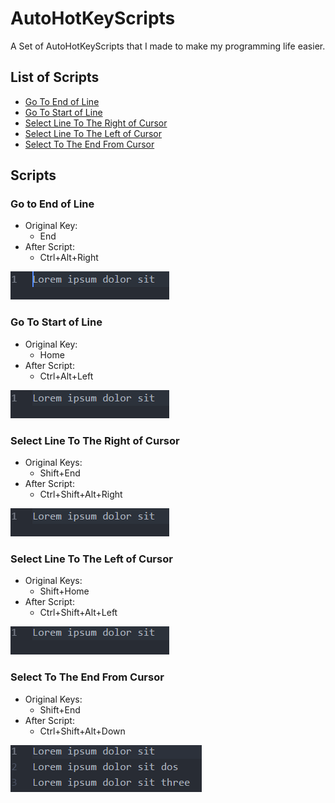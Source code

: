 # AutoHotKeyScripts

A Set of AutoHotKeyScripts that I made to make my programming life easier.

## List of Scripts
* [Go To End of Line](#go-to-end-of-line)
* [Go To Start of Line](#go-to-start-of-line)
* [Select Line To The Right of Cursor](#select-line-to-the-right-of-cursor)
* [Select Line To The Left of Cursor](#select-line-to-the-left-of-cursor)
* [Select To The End From Cursor](#select-to-the-end-from-cursor)

## Scripts
### Go to End of Line
* Original Key:
  * End
* After Script:
  * Ctrl+Alt+Right

![Go To End of Line Gif][1]

### Go To Start of Line
* Original Key:
  * Home
* After Script:
  * Ctrl+Alt+Left

![Go To End of Line Gif][2]

### Select Line To The Right of Cursor
* Original Keys:
  * Shift+End
* After Script:
  * Ctrl+Shift+Alt+Right

![Select Line To The Right of Cursor Gif][3]

### Select Line To The Left of Cursor
* Original Keys:
  * Shift+Home
* After Script:
  * Ctrl+Shift+Alt+Left

![Select Line To The Left of Cursor Gif][4]

### Select To The End From Cursor
* Original Keys:
  * Shift+End
* After Script:
  * Ctrl+Shift+Alt+Down

![Select To The End From Cursor Gif][5]

<!-- Image Paths -->
[1]: media/GoToEndOfLine.gif
[2]: media/GoToStartOfLine.gif
[3]: media/SelectLineRight.gif
[4]: media/SelectLineLeft.gif
[5]: media/SelectToEnd.gif
